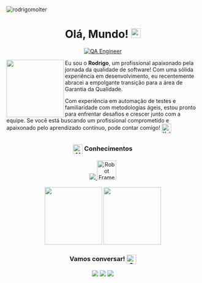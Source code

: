 <p align="left"> <img src="https://komarev.com/ghpvc/?username=rodrigomolter&label=Profile%20views&color=777711&style=flat" alt="rodrigomolter"/> </p>
<div align="center">
  <h1>Olá, Mundo! <img src="https://raw.githubusercontent.com/Tarikul-Islam-Anik/Animated-Fluent-Emojis/master/Emojis/Travel%20and%20places/Globe%20Showing%20Americas.png" alt="Globe Showing Americas" width="25" height="25" /></h1>
  <a href="https://github.com/rodrigomolter"><img src="https://readme-typing-svg.demolab.com?font=Fira+Code&pause=10&color=F7ED1F&center=true&vCenter=true&&repeat=true&random=false&width=435&lines=QA+Engineer;Bug+Hunter" alt="QA Engineer" /></a>  
</div>
<div>
  <img align="left" src="https://github.com/rodrigomolter/rodrigomolter/assets/57466763/7e21bd81-3126-4da4-a6e7-23fcf0399443" width="150px"> 
  <p>Eu sou o <strong>Rodrigo</strong>, um profissional apaixonado pela jornada da qualidade de software! Com uma sólida experiência em desenvolvimento, eu recentemente abracei a empolgante transição para a área de Garantia da Qualidade.</p>
  <p>
    Com experiência em automação de testes e familiaridade com metodologias ágeis, estou pronto para enfrentar desafios e crescer junto com a equipe. Se você está buscando um profissional comprometido e apaixonado pelo aprendizado contínuo, pode contar comigo!
    <img src="https://raw.githubusercontent.com/Tarikul-Islam-Anik/Animated-Fluent-Emojis/master/Emojis/Smilies/Yellow%20Heart.png" alt="Yellow Heart" width="25" height="25" align="center"/>
  </p>
</div>

##

<div align="center">
  <h3><img src="https://raw.githubusercontent.com/Tarikul-Islam-Anik/Animated-Fluent-Emojis/master/Emojis/Smilies/Nerd%20Face.png" alt="Nerd Face" width="25" height="25" align="center"/> Conhecimentos </h2></h3>
  <a href="https://github.com/rodrigomolter" target="_blank">
    <img src="https://skillicons.dev/icons?i=java,js,html,css,git,postman,selenium,cypress&theme=light" />
  </a>
  <a href="https://robotframework.org/" target="_blank"> <img src="https://europe1.discourse-cdn.com/standard21/uploads/robotframework1/original/1X/702e61576ed30f6975fd86c11bd2a46402311868.png" alt="Robot Framework" width="50" height="50" mix-blend-mode="multiply"/> </a>
  <br>
  <br>
  <img height="150em" src="https://github-readme-stats-eight-theta.vercel.app/api?username=rodrigomolter&show_icons=true&theme=vision-friendly-dark&include_all_commits=true&count_private=true"/>
  <img height="150em" src="https://github-readme-stats-eight-theta.vercel.app/api/top-langs/?username=rodrigomolter&layout=compact&langs_count=8&theme=vision-friendly-dark"/>
  
  <h3 align="center">Vamos conversar! <img src="https://raw.githubusercontent.com/Tarikul-Islam-Anik/Animated-Fluent-Emojis/master/Emojis/Smilies/Speech%20Balloon.png" alt="Speech Balloon" align="center" width="25" height="25" /></h3>
  <div>
    <a href="https://www.linkedin.com/in/rodrigo-molter/" target="_blank"><img src="https://img.shields.io/badge/LinkedIn-0077B5?style=for-the-badge&logo=linkedin&logoColor=white"/></a>
    <a href="https://wa.me/+5551998832787" target="_blank"><img src="https://img.shields.io/badge/WhatsApp-25D366?style=for-the-badge&logo=whatsapp&logoColor=white" /></a>
    <a href="mailto:rodrigo.molter@gmail.com" target="_blank"><img src="https://img.shields.io/badge/Gmail-D14836?style=for-the-badge&logo=gmail&logoColor=white"/></a>
  </div>
</div>
